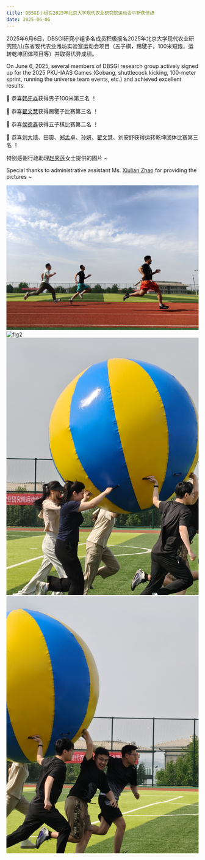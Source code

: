 ```yaml
---
title: DBSGI小组在2025年北京大学现代农业研究院运动会中斩获佳绩
date: 2025-06-06
---
```


2025年6月6日，DBSGI研究小组多名成员积极报名2025年北京大学现代农业研究院/山东省现代农业潍坊实验室运动会项目（五子棋，踢毽子，100米短跑，运转乾坤团体项目等）并取得优异成绩。
<!--more-->

On June 6, 2025, several members of DBSGI research group actively signed up for the 2025 PKU-IAAS Games (Gobang, shuttlecock kicking, 100-meter sprint, running the universe team events, etc.) and achieved excellent results.

🌟 恭喜[韩先焱](https://junhui-zhou.github.io/zhoulab.github.io/author/xianyan-han-%E9%9F%A9%E5%85%88%E7%84%B1/)获得男子100米第三名 ！

🌟 恭喜[翟文慧](https://junhui-zhou.github.io/zhoulab.github.io/author/wenhui-zhai-%E7%BF%9F%E6%96%87%E6%85%A7/)获得踢毽子比赛第三名 ！

🌟 恭喜[侯德鑫](https://junhui-zhou.github.io/zhoulab.github.io/author/dexin-hou-%E4%BE%AF%E5%BE%B7%E9%91%AB/)获得五子棋比赛第二名 ！

🌟 恭喜[刘大琦](https://junhui-zhou.github.io/zhoulab.github.io/author/daqi-liu-%E5%88%98%E5%A4%A7%E7%90%A6/)、田震、[郑孟卓](https://junhui-zhou.github.io/zhoulab.github.io/author/mengzhuo-zheng-%E9%83%91%E5%AD%9F%E5%8D%93/)、[孙妍](https://junhui-zhou.github.io/zhoulab.github.io/author/yan-sun-%E5%AD%99%E5%A6%8D/)、[翟文慧](https://junhui-zhou.github.io/zhoulab.github.io/author/wenhui-zhai-%E7%BF%9F%E6%96%87%E6%85%A7/)、刘安舒获得运转乾坤团体比赛第三名 ！

特别感谢行政助理[赵秀莲](https://junhui-zhou.github.io/zhoulab.github.io/author/xiulian-zhao-%E8%B5%B5%E7%A7%80%E8%8E%B2/)女士提供的图片 ~

Special thanks to administrative assistant Ms. [Xiulian Zhao](https://junhui-zhou.github.io/zhoulab.github.io/author/xiulian-zhao-%E8%B5%B5%E7%A7%80%E8%8E%B2/) for providing the pictures ~

![fig1](./featured.jpg)
![fig2](./fig2.jpg)
![fig3](./fig3.jpg)
![fig4](./fig4.jpg)